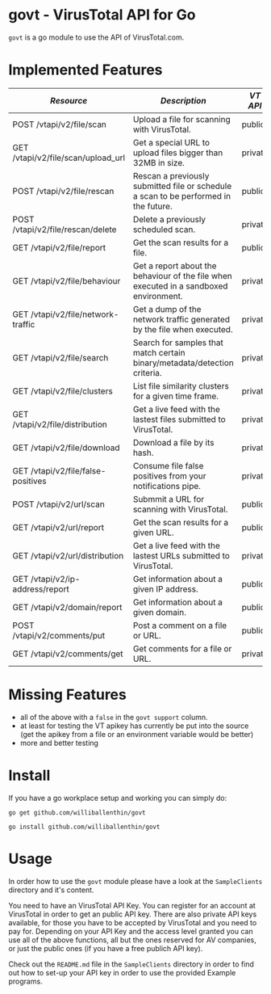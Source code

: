 govt - VirusTotal API for Go
============================

`govt` is a go module to use the API of VirusTotal.com.

Implemented Features
====================

| *Resource* | *Description* | *VT API* | *govt support* |
|------------------------------------|----------------------------------------------------------------------------------------|-------|-----|
| POST /vtapi/v2/file/scan           | Upload a file for scanning with VirusTotal.                                            | public |true |
| GET /vtapi/v2/file/scan/upload_url | Get a special URL to upload files bigger than 32MB in size.                            | private|false|
| POST /vtapi/v2/file/rescan         | Rescan a previously submitted file or schedule a scan to be performed in the future.   | public |true |
| POST /vtapi/v2/file/rescan/delete  | Delete a previously scheduled scan.                                                    | private|false|
| GET /vtapi/v2/file/report          | Get the scan results for a file.                                                       | public |true |
| GET /vtapi/v2/file/behaviour       | Get a report about the behaviour of the file when executed in a sandboxed environment. | private|false|
| GET /vtapi/v2/file/network-traffic | Get a dump of the network traffic generated by the file when executed.                 | private|true |
| GET /vtapi/v2/file/search          | Search for samples that match certain binary/metadata/detection criteria.              | private|false|
| GET /vtapi/v2/file/clusters        | List file similarity clusters for a given time frame.                                  | private|false|
| GET /vtapi/v2/file/distribution    | Get a live feed with the lastest files submitted to VirusTotal.                        | private|true |
| GET /vtapi/v2/file/download        | Download a file by its hash.                                                           | private|true |
| GET /vtapi/v2/file/false-positives | Consume file false positives from your notifications pipe.                             | private|false|
| POST /vtapi/v2/url/scan            | Submmit a URL for scanning with VirusTotal.                                            | public |true |
| GET /vtapi/v2/url/report           | Get the scan results for a given URL.                                                  | public |true |
| GET /vtapi/v2/url/distribution     | Get a live feed with the lastest URLs submitted to VirusTotal.                         | private|false|
| GET /vtapi/v2/ip-address/report    | Get information about a given IP address.                                              | public |true |
| GET /vtapi/v2/domain/report        | Get information about a given domain.                                                  | public |true |
| POST /vtapi/v2/comments/put        | Post a comment on a file or URL.                                                       | public |true |
| GET /vtapi/v2/comments/get         | Get comments for a file or URL.                                                        | private|false|

Missing Features
================

- all of the above with a `false` in the `govt support` column.
- at least for testing the VT apikey has currently be put into the source (get the apikey from a file or an environment variable would be better)
- more and better testing

Install
=======

If you have a go workplace setup and working you can simply do:

 ```go get github.com/williballenthin/govt```

 ```go install github.com/williballenthin/govt```

Usage
=====

In order how to use the `govt` module please have a look at the `SampleClients` directory and it's content.

You need to have an VirusTotal API Key. You can register for an account at VirusTotal in order to get an public API key.
There are also private API keys available, for those you have to be accepted by VirusTotal and you need to pay for.
Depending on your API Key and the access level granted you can use all of the above functions, all but the ones reserved for AV companies, or just the public ones (if you have a free publich API key).

Check out the `README.md` file in the `SampleClients` directory in order to find out how to set-up your API key in order to use the provided Example programs.
